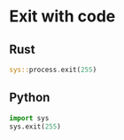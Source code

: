 # Exit with code

## Rust
```rust
sys::process.exit(255)
```

## Python
```python
import sys
sys.exit(255)
```